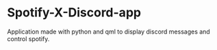 # Spotify-X-Discord-app
Application made with python and qml to display discord messages and control spotify.
